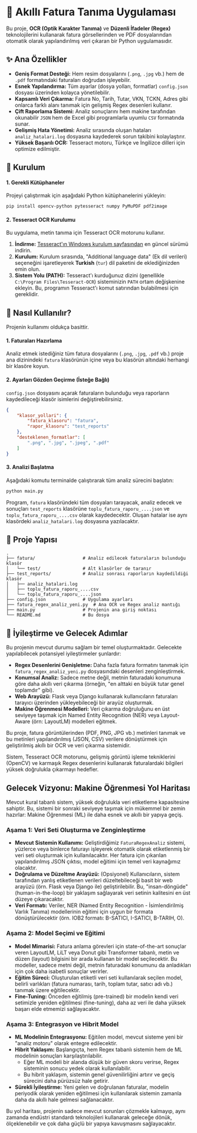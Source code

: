 # 🧾 Akıllı Fatura Tanıma Uygulaması

Bu proje, **OCR (Optik Karakter Tanıma)** ve **Düzenli İfadeler (Regex)** teknolojilerini kullanarak fatura görsellerinden ve PDF dosyalarından otomatik olarak yapılandırılmış veri çıkaran bir Python uygulamasıdır.

## ✨ Ana Özellikler

- **Geniş Format Desteği:** Hem resim dosyalarını (`.png`, `.jpg` vb.) hem de `.pdf` formatındaki faturaları doğrudan işleyebilir.
- **Esnek Yapılandırma:** Tüm ayarlar (dosya yolları, formatlar) `config.json` dosyası üzerinden kolayca yönetilebilir.
- **Kapsamlı Veri Çıkarma:** Fatura No, Tarih, Tutar, VKN, TCKN, Adres gibi onlarca farklı alanı tanımak için gelişmiş Regex desenleri kullanır.
- **Çift Raporlama Sistemi:** Analiz sonuçlarını hem makine tarafından okunabilir `JSON` hem de Excel gibi programlarla uyumlu `CSV` formatında sunar.
- **Gelişmiş Hata Yönetimi:** Analiz sırasında oluşan hataları `analiz_hatalari.log` dosyasına kaydederek sorun takibini kolaylaştırır.
- **Yüksek Başarılı OCR:** Tesseract motoru, Türkçe ve İngilizce dilleri için optimize edilmiştir.

## 🚀 Kurulum

#### 1. Gerekli Kütüphaneler

Projeyi çalıştırmak için aşağıdaki Python kütüphanelerini yükleyin:

```bash
pip install opencv-python pytesseract numpy PyMuPDF pdf2image
```

#### 2. Tesseract OCR Kurulumu

Bu uygulama, metin tanıma için Tesseract OCR motorunu kullanır.

1.  **İndirme:** [Tesseract'ın Windows kurulum sayfasından](https://github.com/UB-Mannheim/tesseract/wiki) en güncel sürümü indirin.
2.  **Kurulum:** Kurulum sırasında, "Additional language data" (Ek dil verileri) seçeneğini işaretleyerek **Turkish** (`tur`) dil paketini de eklediğinizden emin olun.
3.  **Sistem Yolu (PATH):** Tesseract'ı kurduğunuz dizini (genellikle `C:\Program Files\Tesseract-OCR`) sisteminizin `PATH` ortam değişkenine ekleyin. Bu, programın Tesseract'ı komut satırından bulabilmesi için gereklidir.

## 📖 Nasıl Kullanılır?

Projenin kullanımı oldukça basittir.

#### 1. Faturaları Hazırlama

Analiz etmek istediğiniz tüm fatura dosyalarını (`.png`, `.jpg`, `.pdf` vb.) proje ana dizinindeki `fatura` klasörünün içine veya bu klasörün altındaki herhangi bir klasöre koyun.

#### 2. Ayarları Gözden Geçirme (İsteğe Bağlı)

`config.json` dosyasını açarak faturaların bulunduğu veya raporların kaydedileceği klasör isimlerini değiştirebilirsiniz.

```json
{
    "klasor_yollari": {
        "fatura_klasoru": "fatura",
        "rapor_klasoru": "test_reports"
    },
    "desteklenen_formatlar": [
        ".png", ".jpg", ".jpeg", ".pdf"
    ]
}
```

#### 3. Analizi Başlatma

Aşağıdaki komutu terminalde çalıştırarak tüm analiz sürecini başlatın:

```bash
python main.py
```

Program, `fatura` klasöründeki tüm dosyaları tarayacak, analiz edecek ve sonuçları `test_reports` klasörüne `toplu_fatura_raporu_....json` ve `toplu_fatura_raporu_....csv` olarak kaydedecektir. Oluşan hatalar ise aynı klasördeki `analiz_hatalari.log` dosyasına yazılacaktır.

## 📂 Proje Yapısı

```
.
├── fatura/                  # Analiz edilecek faturaların bulunduğu klasör
│   └── test/                # Alt klasörler de taranır
├── test_reports/            # Analiz sonrası raporların kaydedildiği klasör
│   ├── analiz_hatalari.log
│   ├── toplu_fatura_raporu_....csv
│   └── toplu_fatura_raporu_....json
├── config.json              # Uygulama ayarları
├── fatura_regex_analiz_yeni.py  # Ana OCR ve Regex analiz mantığı
├── main.py                  # Projenin ana giriş noktası
└── README.md                # Bu dosya
```

## 🎯 İyileştirme ve Gelecek Adımlar

Bu projenin mevcut durumu sağlam bir temel oluşturmaktadır. Gelecekte yapılabilecek potansiyel iyileştirmeler şunlardır:

- **Regex Desenlerini Genişletme:** Daha fazla fatura formatını tanımak için `fatura_regex_analiz_yeni.py` dosyasındaki desenleri zenginleştirmek.
- **Konumsal Analiz:** Sadece metne değil, metnin faturadaki konumuna göre daha akıllı veri çıkarma (örneğin, "en alttaki en büyük tutar genel toplamdır" gibi).
- **Web Arayüzü:** Flask veya Django kullanarak kullanıcıların faturaları tarayıcı üzerinden yükleyebileceği bir arayüz oluşturmak.
- **Makine Öğrenmesi Modelleri:** Veri çıkarma doğruluğunu en üst seviyeye taşımak için Named Entity Recognition (NER) veya Layout-Aware (örn: LayoutLM) modelleri eğitmek.

Bu proje, fatura görüntülerinden (PDF, PNG, JPG vb.) metinleri tanımak ve bu metinleri yapılandırılmış (JSON, CSV) verilere dönüştürmek için geliştirilmiş akıllı bir OCR ve veri çıkarma sistemidir.

Sistem, Tesseract OCR motorunu, gelişmiş görüntü işleme tekniklerini (OpenCV) ve karmaşık Regex desenlerini kullanarak faturalardaki bilgileri yüksek doğrulukla çıkarmayı hedefler.

## Gelecek Vizyonu: Makine Öğrenmesi Yol Haritası

Mevcut kural tabanlı sistem, yüksek doğrulukla veri etiketleme kapasitesine sahiptir. Bu, sistemi bir sonraki seviyeye taşımak için mükemmel bir zemin hazırlar: Makine Öğrenmesi (ML) ile daha esnek ve akıllı bir yapıya geçiş.

### Aşama 1: Veri Seti Oluşturma ve Zenginleştirme
- **Mevcut Sistemin Kullanımı:** Geliştirdiğimiz `FaturaRegexAnaliz` sistemi, yüzlerce veya binlerce faturayı işleyerek otomatik olarak etiketlenmiş bir veri seti oluşturmak için kullanılacaktır. Her fatura için çıkarılan yapılandırılmış JSON çıktısı, model eğitimi için temel veri kaynağımız olacaktır.
- **Doğrulama ve Düzeltme Arayüzü:** (Opsiyonel) Kullanıcıların, sistem tarafından yanlış etiketlenen verileri düzeltebileceği basit bir web arayüzü (örn. Flask veya Django ile) geliştirilebilir. Bu, "insan-döngüde" (human-in-the-loop) bir yaklaşım sağlayarak veri setinin kalitesini en üst düzeye çıkaracaktır.
- **Veri Formatı:** Veriler, NER (Named Entity Recognition - İsimlendirilmiş Varlık Tanıma) modellerinin eğitimi için uygun bir formata dönüştürülecektir (örn. IOB2 formatı: B-SATICI, I-SATICI, B-TARIH, O).

### Aşama 2: Model Seçimi ve Eğitimi
- **Model Mimarisi:** Fatura anlama görevleri için state-of-the-art sonuçlar veren LayoutLM, LiLT veya Donut gibi Transformer tabanlı, metin ve düzen (layout) bilgisini bir arada kullanan bir model seçilecektir. Bu modeller, sadece metni değil, metnin faturadaki konumunu da anladıkları için çok daha isabetli sonuçlar verirler.
- **Eğitim Süreci:** Oluşturulan etiketli veri seti kullanılarak seçilen model, belirli varlıkları (fatura numarası, tarih, toplam tutar, satıcı adı vb.) tanımak üzere eğitilecektir.
- **Fine-Tuning:** Önceden eğitilmiş (pre-trained) bir modelin kendi veri setimizle yeniden eğitilmesi (fine-tuning), daha az veri ile daha yüksek başarı elde etmemizi sağlayacaktır.

### Aşama 3: Entegrasyon ve Hibrit Model
- **ML Modelinin Entegrasyonu:** Eğitilen model, mevcut sisteme yeni bir "analiz motoru" olarak entegre edilecektir.
- **Hibrit Yaklaşım:** Başlangıçta, hem Regex tabanlı sistemin hem de ML modelinin sonuçları karşılaştırılabilir.
  - Eğer ML modeli bir alanda düşük bir güven skoru verirse, Regex sisteminin sonucu yedek olarak kullanılabilir.
  - Bu hibrit yaklaşım, sistemin genel güvenilirliğini artırır ve geçiş sürecini daha pürüzsüz hale getirir.
- **Sürekli İyileştirme:** Yeni gelen ve doğrulanan faturalar, modelin periyodik olarak yeniden eğitilmesi için kullanılarak sistemin zamanla daha da akıllı hale gelmesi sağlanacaktır.

Bu yol haritası, projenin sadece mevcut sorunları çözmekle kalmayıp, aynı zamanda endüstri standardı teknolojileri kullanarak geleceğe dönük, ölçeklenebilir ve çok daha güçlü bir yapıya kavuşmasını sağlayacaktır.